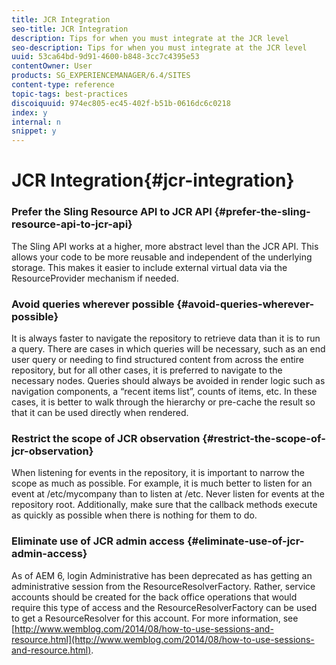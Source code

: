 ```yaml
---
title: JCR Integration
seo-title: JCR Integration
description: Tips for when you must integrate at the JCR level
seo-description: Tips for when you must integrate at the JCR level
uuid: 53ca64bd-9d91-4600-b848-3cc7c4395e53
contentOwner: User
products: SG_EXPERIENCEMANAGER/6.4/SITES
content-type: reference
topic-tags: best-practices
discoiquuid: 974ec805-ec45-402f-b51b-0616dc6c0218
index: y
internal: n
snippet: y
---
```


# JCR Integration{#jcr-integration}

### Prefer the Sling Resource API to JCR API {#prefer-the-sling-resource-api-to-jcr-api}

The Sling API works at a higher, more abstract level than the JCR API. This allows your code to be more reusable and independent of the underlying storage. This makes it easier to include external virtual data via the ResourceProvider mechanism if needed.

### Avoid queries wherever possible {#avoid-queries-wherever-possible}

It is always faster to navigate the repository to retrieve data than it is to run a query. There are cases in which queries will be necessary, such as an end user query or needing to find structured content from across the entire repository, but for all other cases, it is preferred to navigate to the necessary nodes. Queries should always be avoided in render logic such as navigation components, a “recent items list”, counts of items, etc. In these cases, it is better to walk through the hierarchy or pre-cache the result so that it can be used directly when rendered.

### Restrict the scope of JCR observation {#restrict-the-scope-of-jcr-observation}

When listening for events in the repository, it is important to narrow the scope as much as possible. For example, it is much better to listen for an event at /etc/mycompany than to listen at /etc. Never listen for events at the repository root. Additionally, make sure that the callback methods execute as quickly as possible when there is nothing for them to do.

### Eliminate use of JCR admin access {#eliminate-use-of-jcr-admin-access}

As of AEM 6, login Administrative has been deprecated as has getting an administrative session from the ResourceResolverFactory. Rather, service accounts should be created for the back office operations that would require this type of access and the ResourceResolverFactory can be used to get a ResourceResolver for this account. For more information, see [http://www.wemblog.com/2014/08/how-to-use-sessions-and-resource.html](http://www.wemblog.com/2014/08/how-to-use-sessions-and-resource.html).
